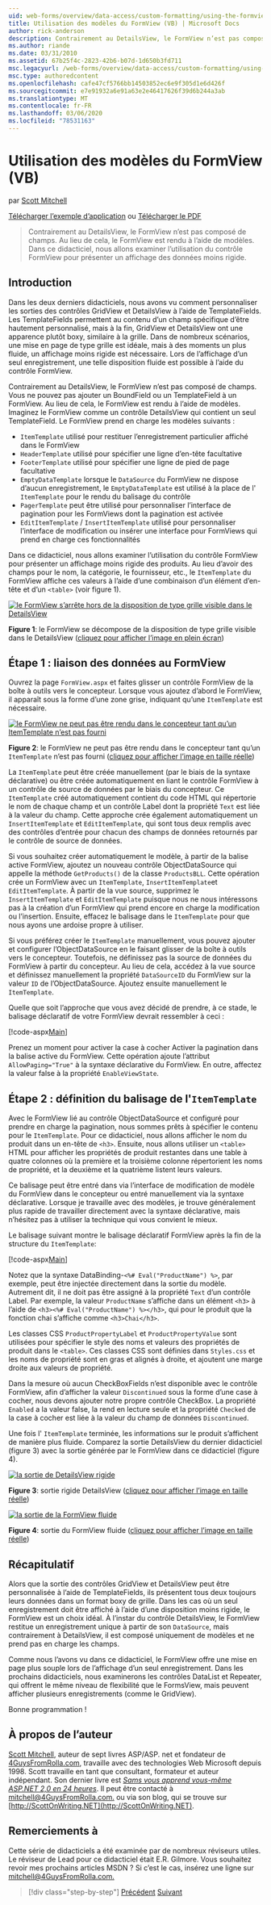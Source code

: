 ```yaml
---
uid: web-forms/overview/data-access/custom-formatting/using-the-formview-s-templates-vb
title: Utilisation des modèles du FormView (VB) | Microsoft Docs
author: rick-anderson
description: Contrairement au DetailsView, le FormView n’est pas composé de champs. Au lieu de cela, le FormView est rendu à l’aide de modèles. Dans ce didacticiel, nous allons examiner l’utilisation de la touche F...
ms.author: riande
ms.date: 03/31/2010
ms.assetid: 67b25f4c-2823-42b6-b07d-1d650b3fd711
msc.legacyurl: /web-forms/overview/data-access/custom-formatting/using-the-formview-s-templates-vb
msc.type: authoredcontent
ms.openlocfilehash: cafe47cf5766bb14503852ec6e9f305d1e6d426f
ms.sourcegitcommit: e7e91932a6e91a63e2e46417626f39d6b244a3ab
ms.translationtype: MT
ms.contentlocale: fr-FR
ms.lasthandoff: 03/06/2020
ms.locfileid: "78531163"
---
```

# <a name="using-the-formviews-templates-vb"></a>Utilisation des modèles du FormView (VB)

par [Scott Mitchell](https://twitter.com/ScottOnWriting)

[Télécharger l’exemple d’application](https://download.microsoft.com/download/5/7/0/57084608-dfb3-4781-991c-407d086e2adc/ASPNET_Data_Tutorial_14_VB.exe) ou [Télécharger le PDF](using-the-formview-s-templates-vb/_static/datatutorial14vb1.pdf)

> Contrairement au DetailsView, le FormView n’est pas composé de champs. Au lieu de cela, le FormView est rendu à l’aide de modèles. Dans ce didacticiel, nous allons examiner l’utilisation du contrôle FormView pour présenter un affichage des données moins rigide.

## <a name="introduction"></a>Introduction

Dans les deux derniers didacticiels, nous avons vu comment personnaliser les sorties des contrôles GridView et DetailsView à l’aide de TemplateFields. Les TemplateFields permettent au contenu d’un champ spécifique d’être hautement personnalisé, mais à la fin, GridView et DetailsView ont une apparence plutôt boxy, similaire à la grille. Dans de nombreux scénarios, une mise en page de type grille est idéale, mais à des moments un plus fluide, un affichage moins rigide est nécessaire. Lors de l’affichage d’un seul enregistrement, une telle disposition fluide est possible à l’aide du contrôle FormView.

Contrairement au DetailsView, le FormView n’est pas composé de champs. Vous ne pouvez pas ajouter un BoundField ou un TemplateField à un FormView. Au lieu de cela, le FormView est rendu à l’aide de modèles. Imaginez le FormView comme un contrôle DetailsView qui contient un seul TemplateField. Le FormView prend en charge les modèles suivants :

- `ItemTemplate` utilisé pour restituer l’enregistrement particulier affiché dans le FormView
- `HeaderTemplate` utilisé pour spécifier une ligne d’en-tête facultative
- `FooterTemplate` utilisé pour spécifier une ligne de pied de page facultative
- `EmptyDataTemplate` lorsque le `DataSource` du FormView ne dispose d’aucun enregistrement, le `EmptyDataTemplate` est utilisé à la place de l' `ItemTemplate` pour le rendu du balisage du contrôle
- `PagerTemplate` peut être utilisé pour personnaliser l’interface de pagination pour les FormViews dont la pagination est activée
- `EditItemTemplate` / `InsertItemTemplate` utilisé pour personnaliser l’interface de modification ou insérer une interface pour FormViews qui prend en charge ces fonctionnalités

Dans ce didacticiel, nous allons examiner l’utilisation du contrôle FormView pour présenter un affichage moins rigide des produits. Au lieu d’avoir des champs pour le nom, la catégorie, le fournisseur, etc., le `ItemTemplate` du FormView affiche ces valeurs à l’aide d’une combinaison d’un élément d’en-tête et d’un `<table>` (voir figure 1).

[![le FormView s’arrête hors de la disposition de type grille visible dans le DetailsView](using-the-formview-s-templates-vb/_static/image2.png)](using-the-formview-s-templates-vb/_static/image1.png)

**Figure 1**: le FormView se décompose de la disposition de type grille visible dans le DetailsView ([cliquez pour afficher l’image en plein écran](using-the-formview-s-templates-vb/_static/image3.png))

## <a name="step-1-binding-the-data-to-the-formview"></a>Étape 1 : liaison des données au FormView

Ouvrez la page `FormView.aspx` et faites glisser un contrôle FormView de la boîte à outils vers le concepteur. Lorsque vous ajoutez d’abord le FormView, il apparaît sous la forme d’une zone grise, indiquant qu’une `ItemTemplate` est nécessaire.

[![le FormView ne peut pas être rendu dans le concepteur tant qu’un ItemTemplate n’est pas fourni](using-the-formview-s-templates-vb/_static/image5.png)](using-the-formview-s-templates-vb/_static/image4.png)

**Figure 2**: le FormView ne peut pas être rendu dans le concepteur tant qu’un `ItemTemplate` n’est pas fourni ([cliquez pour afficher l’image en taille réelle](using-the-formview-s-templates-vb/_static/image6.png))

La `ItemTemplate` peut être créée manuellement (par le biais de la syntaxe déclarative) ou être créée automatiquement en liant le contrôle FormView à un contrôle de source de données par le biais du concepteur. Ce `ItemTemplate` créé automatiquement contient du code HTML qui répertorie le nom de chaque champ et un contrôle Label dont la propriété `Text` est liée à la valeur du champ. Cette approche crée également automatiquement un `InsertItemTemplate` et `EditItemTemplate`, qui sont tous deux remplis avec des contrôles d’entrée pour chacun des champs de données retournés par le contrôle de source de données.

Si vous souhaitez créer automatiquement le modèle, à partir de la balise active FormView, ajoutez un nouveau contrôle ObjectDataSource qui appelle la méthode `GetProducts()` de la classe `ProductsBLL`. Cette opération crée un FormView avec un `ItemTemplate`, `InsertItemTemplate`et `EditItemTemplate`. À partir de la vue source, supprimez le `InsertItemTemplate` et `EditItemTemplate` puisque nous ne nous intéressons pas à la création d’un FormView qui prend encore en charge la modification ou l’insertion. Ensuite, effacez le balisage dans le `ItemTemplate` pour que nous ayons une ardoise propre à utiliser.

Si vous préférez créer le `ItemTemplate` manuellement, vous pouvez ajouter et configurer l’ObjectDataSource en le faisant glisser de la boîte à outils vers le concepteur. Toutefois, ne définissez pas la source de données du FormView à partir du concepteur. Au lieu de cela, accédez à la vue source et définissez manuellement la propriété `DataSourceID` du FormView sur la valeur `ID` de l’ObjectDataSource. Ajoutez ensuite manuellement le `ItemTemplate`.

Quelle que soit l’approche que vous avez décidé de prendre, à ce stade, le balisage déclaratif de votre FormView devrait ressembler à ceci :

[!code-aspx[Main](using-the-formview-s-templates-vb/samples/sample1.aspx)]

Prenez un moment pour activer la case à cocher Activer la pagination dans la balise active du FormView. Cette opération ajoute l’attribut `AllowPaging="True"` à la syntaxe déclarative du FormView. En outre, affectez la valeur false à la propriété `EnableViewState`.

## <a name="step-2-defining-theitemtemplates-markup"></a>Étape 2 : définition du balisage de l'`ItemTemplate`

Avec le FormView lié au contrôle ObjectDataSource et configuré pour prendre en charge la pagination, nous sommes prêts à spécifier le contenu pour le `ItemTemplate`. Pour ce didacticiel, nous allons afficher le nom du produit dans un en-tête de `<h3>`. Ensuite, nous allons utiliser un `<table>` HTML pour afficher les propriétés de produit restantes dans une table à quatre colonnes où la première et la troisième colonne répertorient les noms de propriété, et la deuxième et la quatrième listent leurs valeurs.

Ce balisage peut être entré dans via l’interface de modification de modèle du FormView dans le concepteur ou entré manuellement via la syntaxe déclarative. Lorsque je travaille avec des modèles, je trouve généralement plus rapide de travailler directement avec la syntaxe déclarative, mais n’hésitez pas à utiliser la technique qui vous convient le mieux.

Le balisage suivant montre le balisage déclaratif FormView après la fin de la structure du `ItemTemplate`:

[!code-aspx[Main](using-the-formview-s-templates-vb/samples/sample2.aspx)]

Notez que la syntaxe DataBinding-`<%# Eval("ProductName") %>`, par exemple, peut être injectée directement dans la sortie du modèle. Autrement dit, il ne doit pas être assigné à la propriété `Text` d’un contrôle Label. Par exemple, la valeur `ProductName` s’affiche dans un élément `<h3>` à l’aide de `<h3><%# Eval("ProductName") %></h3>`, qui pour le produit que la fonction chai s’affiche comme `<h3>Chai</h3>`.

Les classes CSS `ProductPropertyLabel` et `ProductPropertyValue` sont utilisées pour spécifier le style des noms et valeurs des propriétés de produit dans le `<table>`. Ces classes CSS sont définies dans `Styles.css` et les noms de propriété sont en gras et alignés à droite, et ajoutent une marge droite aux valeurs de propriété.

Dans la mesure où aucun CheckBoxFields n’est disponible avec le contrôle FormView, afin d’afficher la valeur `Discontinued` sous la forme d’une case à cocher, nous devons ajouter notre propre contrôle CheckBox. La propriété `Enabled` a la valeur false, la rend en lecture seule et la propriété `Checked` de la case à cocher est liée à la valeur du champ de données `Discontinued`.

Une fois l' `ItemTemplate` terminée, les informations sur le produit s’affichent de manière plus fluide. Comparez la sortie DetailsView du dernier didacticiel (figure 3) avec la sortie générée par le FormView dans ce didacticiel (figure 4).

[![la sortie de DetailsView rigide](using-the-formview-s-templates-vb/_static/image8.png)](using-the-formview-s-templates-vb/_static/image7.png)

**Figure 3**: sortie rigide DetailsView ([cliquez pour afficher l’image en taille réelle](using-the-formview-s-templates-vb/_static/image9.png))

[![la sortie de la FormView fluide](using-the-formview-s-templates-vb/_static/image11.png)](using-the-formview-s-templates-vb/_static/image10.png)

**Figure 4**: sortie du FormView fluide ([cliquez pour afficher l’image en taille réelle](using-the-formview-s-templates-vb/_static/image12.png))

## <a name="summary"></a>Récapitulatif

Alors que la sortie des contrôles GridView et DetailsView peut être personnalisée à l’aide de TemplateFields, ils présentent tous deux toujours leurs données dans un format boxy de grille. Dans les cas où un seul enregistrement doit être affiché à l’aide d’une disposition moins rigide, le FormView est un choix idéal. À l’instar du contrôle DetailsView, le FormView restitue un enregistrement unique à partir de son `DataSource`, mais contrairement à DetailsView, il est composé uniquement de modèles et ne prend pas en charge les champs.

Comme nous l’avons vu dans ce didacticiel, le FormView offre une mise en page plus souple lors de l’affichage d’un seul enregistrement. Dans les prochains didacticiels, nous examinerons les contrôles DataList et Repeater, qui offrent le même niveau de flexibilité que le FormsView, mais peuvent afficher plusieurs enregistrements (comme le GridView).

Bonne programmation !

## <a name="about-the-author"></a>À propos de l’auteur

[Scott Mitchell](http://www.4guysfromrolla.com/ScottMitchell.shtml), auteur de sept livres ASP/ASP. net et fondateur de [4GuysFromRolla.com](http://www.4guysfromrolla.com), travaille avec des technologies Web Microsoft depuis 1998. Scott travaille en tant que consultant, formateur et auteur indépendant. Son dernier livre est [*Sams vous apprend vous-même ASP.NET 2,0 en 24 heures*](https://www.amazon.com/exec/obidos/ASIN/0672327384/4guysfromrollaco). Il peut être contacté à [mitchell@4GuysFromRolla.com.](mailto:mitchell@4GuysFromRolla.com) ou via son blog, qui se trouve sur [http://ScottOnWriting.NET](http://ScottOnWriting.NET).

## <a name="special-thanks-to"></a>Remerciements à

Cette série de didacticiels a été examinée par de nombreux réviseurs utiles. Le réviseur de Lead pour ce didacticiel était E.R. Gilmore. Vous souhaitez revoir mes prochains articles MSDN ? Si c’est le cas, insérez une ligne sur [mitchell@4GuysFromRolla.com.](mailto:mitchell@4GuysFromRolla.com)

> [!div class="step-by-step"]
> [Précédent](using-templatefields-in-the-detailsview-control-vb.md)
> [Suivant](displaying-summary-information-in-the-gridview-s-footer-vb.md)

